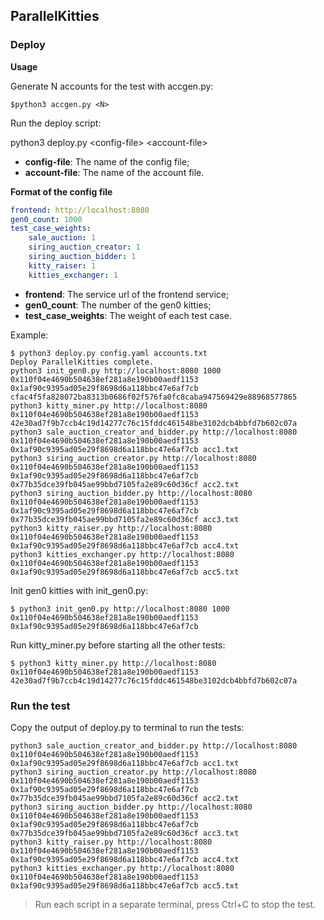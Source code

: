 ## ParallelKitties

### Deploy

**Usage**

Generate N accounts for the test with accgen.py:

```shell
$python3 accgen.py <N>
```

Run the deploy script:

python3 deploy.py \<config-file> \<account-file>

* **config-file**: The name of the config file;
* **account-file**: The name of the account file.

**Format of the config file**

```YAML
frontend: http://localhost:8080
gen0_count: 1000
test_case_weights:
    sale_auction: 1
    siring_auction_creator: 1
    siring_auction_bidder: 1
    kitty_raiser: 1
    kitties_exchanger: 1
```

* **frontend**: The service url of the frontend service;
* **gen0_count**: The number of the gen0 kitties;
* **test_case_weights**: The weight of each test case.

Example:

```shell
$ python3 deploy.py config.yaml accounts.txt
Deploy ParallelKitties complete.
python3 init_gen0.py http://localhost:8080 1000 0x110f04e4690b504638ef281a8e190b00aedf1153 0x1af90c9395ad05e29f8698d6a118bbc47e6af7cb cfac4f5fa828072ba8313b0686f02f576fa0fc8caba947569429e88968577865
python3 kitty_miner.py http://localhost:8080 0x110f04e4690b504638ef281a8e190b00aedf1153 42e30ad7f9b7ccb4c19d14277c76c15fddc461548be3102dcb4bbfd7b602c07a
python3 sale_auction_creator_and_bidder.py http://localhost:8080 0x110f04e4690b504638ef281a8e190b00aedf1153 0x1af90c9395ad05e29f8698d6a118bbc47e6af7cb acc1.txt
python3 siring_auction_creator.py http://localhost:8080 0x110f04e4690b504638ef281a8e190b00aedf1153 0x1af90c9395ad05e29f8698d6a118bbc47e6af7cb 0x77b35dce39fb045ae99bbd7105fa2e89c60d36cf acc2.txt
python3 siring_auction_bidder.py http://localhost:8080 0x110f04e4690b504638ef281a8e190b00aedf1153 0x1af90c9395ad05e29f8698d6a118bbc47e6af7cb 0x77b35dce39fb045ae99bbd7105fa2e89c60d36cf acc3.txt
python3 kitty_raiser.py http://localhost:8080 0x110f04e4690b504638ef281a8e190b00aedf1153 0x1af90c9395ad05e29f8698d6a118bbc47e6af7cb acc4.txt
python3 kitties_exchanger.py http://localhost:8080 0x110f04e4690b504638ef281a8e190b00aedf1153 0x1af90c9395ad05e29f8698d6a118bbc47e6af7cb acc5.txt
```

Init gen0 kitties with init_gen0.py:

```shell
$ python3 init_gen0.py http://localhost:8080 1000 0x110f04e4690b504638ef281a8e190b00aedf1153 0x1af90c9395ad05e29f8698d6a118bbc47e6af7cb
```

Run kitty_miner.py before starting all the other tests:

```shell
$ python3 kitty_miner.py http://localhost:8080 0x110f04e4690b504638ef281a8e190b00aedf1153 42e30ad7f9b7ccb4c19d14277c76c15fddc461548be3102dcb4bbfd7b602c07a
```

### Run the test

Copy the output of deploy.py to terminal to run the tests:

```shell
python3 sale_auction_creator_and_bidder.py http://localhost:8080 0x110f04e4690b504638ef281a8e190b00aedf1153 0x1af90c9395ad05e29f8698d6a118bbc47e6af7cb acc1.txt
python3 siring_auction_creator.py http://localhost:8080 0x110f04e4690b504638ef281a8e190b00aedf1153 0x1af90c9395ad05e29f8698d6a118bbc47e6af7cb 0x77b35dce39fb045ae99bbd7105fa2e89c60d36cf acc2.txt
python3 siring_auction_bidder.py http://localhost:8080 0x110f04e4690b504638ef281a8e190b00aedf1153 0x1af90c9395ad05e29f8698d6a118bbc47e6af7cb 0x77b35dce39fb045ae99bbd7105fa2e89c60d36cf acc3.txt
python3 kitty_raiser.py http://localhost:8080 0x110f04e4690b504638ef281a8e190b00aedf1153 0x1af90c9395ad05e29f8698d6a118bbc47e6af7cb acc4.txt
python3 kitties_exchanger.py http://localhost:8080 0x110f04e4690b504638ef281a8e190b00aedf1153 0x1af90c9395ad05e29f8698d6a118bbc47e6af7cb acc5.txt
```

> Run each script in a separate terminal, press Ctrl+C to stop the test.
